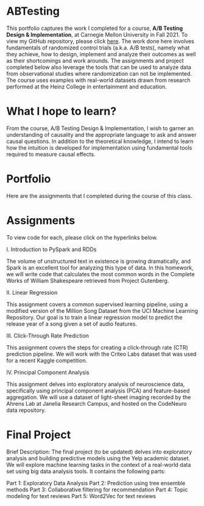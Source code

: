 # ABTesting

This portfolio captures the work I completed for a course, **A/B Testing Design & Implementation**, at Carnegie Mellon University in Fall 2021. To view my GitHub repository, please click [here](https://github.com/mhmirza/ABTesting). The work done here involves fundamentals of randomized control trials (a.k.a. A/B tests), namely what they achieve, how to design, implement and analyze their outcomes as well as their shortcomings and work arounds. The assignments and project completed below also leverage the tools that can be used to analyze data from observational studies where randomization can not be implemented. The course uses examples with real-world datasets drawn from research performed at the Heinz College in entertainment and education.

# What I hope to learn?

From the course, A/B Testing Design & Implementation, I wish to garner an understanding of causality and the appropriate language to ask and answer causal questions. In addition to the theoretical knowledge, I intend to learn how the intuition is developed for implementation using fundamental tools required to measure causal effects.

# Portfolio

Here are the assignments that I completed during the course of this class.

# Assignments

To view code for each, please click on the hyperlinks below.

I. Introduction to PySpark and RDDs

The volume of unstructured text in existence is growing dramatically, and Spark is an excellent tool for analyzing this type of data. In this homework, we will write code that calculates the most common words in the Complete Works of William Shakespeare retrieved from Project Gutenberg.

II. Linear Regression

This assignment covers a common supervised learning pipeline, using a modified version of the Million Song Dataset from the UCI Machine Learning Repository. Our goal is to train a linear regression model to predict the release year of a song given a set of audio features.

III. Click-Through Rate Prediction

This assignment covers the steps for creating a click-through rate (CTR) prediction pipeline. We will work with the Criteo Labs dataset that was used for a recent Kaggle competition.

IV. Principal Component Analysis

This assignment delves into exploratory analysis of neuroscience data, specifically using principal component analysis (PCA) and feature-based aggregation. We will use a dataset of light-sheet imaging recorded by the Ahrens Lab at Janelia Research Campus, and hosted on the CodeNeuro data repository.

# Final Project

Brief Description: The final project (to be updated) delves into exploratory analysis and building predictive models using the Yelp academic dataset. We will explore machine learning tasks in the context of a real-world data set using big data analysis tools. It contains the following parts:

Part 1: Exploratory Data Analysis
Part 2: Prediction using tree ensemble methods
Part 3: Collaborative filtering for recommendation
Part 4: Topic modeling for text reviews
Part 5: Word2Vec for text reviews
